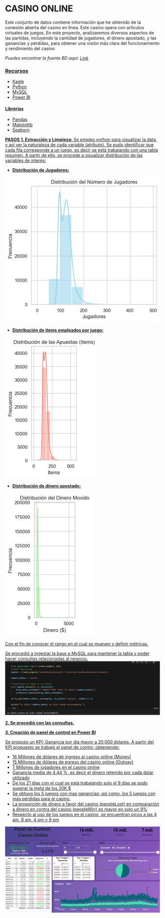 # **CASINO ONLINE**

Este conjunto de datos contiene información que he obtenido de la conexión abierta del casino en línea. Este casino opera con artículos virtuales de juegos. En este proyecto, analizaremos diversos aspectos de las partidas, incluyendo la cantidad de jugadores, el dinero apostado, y las ganancias y pérdidas, para obtener una visión más clara del funcionamiento y rendimiento del casino
<!--  -->
_Puedes encontrar la fuente BD aqui: <a href ="https://www.kaggle.com/datasets/andreylovyagin/online-unfair-casino?resource=download">Link_

### __Recursos__
- Kagle
- Python
- MySQL
- Power BI

#### __Librerías__
- Pandas
- Matplotlib
- Seaborn

**PASOS**
__1. Extracción y Limpieza:__ Se empleo python para visualizar la data, y así ver la naturaleza de cada variable (atributo). Se pudo identificar que cada fila corresponde a un juego, es decir se está trabajando con una tabla resumen. A partir de ello, se procede a visualizar distribución de las variables de interés:
- __Distribución de Jugadores:__

![Imagen](Dist_Jugadores.png)
- __Distribución de items empleados por juego:__

![Imagen](Dist_apuesta.png)
- __Distribución de dinero apostado:__

![Imagen](Dist_dinero.png)

Con el fin de conocer el rango en el cual se mueven y definir métricas.

Se procedió a ingestar la base a MySQL para mantener la tabla y poder hacer consultas relacionadas al negocio.
![Imagen](Ingesta.jpg)

__2. Se procedió con las consultas.__

__3. Creación de panel de control en Power BI__

Se propuso un KPI: Ganancia por día mayor a 20,000 dólares.
A partir del KPI propuesto se trabajó el panel de contro; obteniendo:
- 16 Millones de dólares de ingreso al casino online (Money)
- 15 Millones de dólares de egreso del casino online (Outpay)
- 7 Millones de jugadores en el casino online
- Ganancia media de 4.44 %, es decir el dinero retenido por cada dolar utilizado
- De los 21 días con el cual se está trabajando solo el 9 días se pudo superar la meta de los 20K $
- Se obtuvo los 5 juegos con mas ganancias; así como, los 5 juegos con más pérdidas para el casino.
- La proporción de dinero a favor del casino (peopleLost) en comparación a dinero en contra del casino (peopleWin) es mayor en solo un 9%
- Respecto al uso de los juegos en el casino, se encuentran picos a las 4 am, 8 am, 4 pm y 9 pm

![Imagen](PANEL.jpg)
